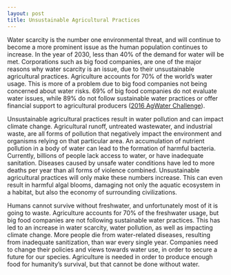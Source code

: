 ```yaml
---
layout: post
title: Unsustainable Agricultural Practices
---
```


Water scarcity is the number one environmental threat, and will continue to become
a more prominent issue as the human population continues to increase. In the year
of 2030, less than 40% of the demand for water will be met. Corporations such as
big food companies, are one of the major reasons why water scarcity is an issue,
due to their unsustainable agricultural practices. Agriculture accounts for 70%
of the world’s water usage. This is more of a problem due to big food companies
not being concerned about water risks. 69% of big food companies do not evaluate
water issues, while 89% do not follow sustainable water practices or offer
financial support to agricultural producers ([2016 AgWater Challenge](https://c402277.ssl.cf1.rackcdn.com/publications/1173/files/original/WWF_Ceres_AgWater_Challenge_Aug_2018.pdf?1536154946)).

Unsustainable agricultural practices result in water pollution and can impact
climate change. Agricultural runoff, untreated wastewater, and industrial waste,
are all forms of pollution that negatively impact the environment and organisms
relying on that particular area. An accumulation of nutrient pollution in a body
of water can lead to the formation of harmful bacteria. Currently, billions of
people lack access to water, or have inadequate sanitation. Diseases caused by
unsafe water conditions have led to more deaths per year than all forms of
violence combined. Unsustainable agricultural practices will only make these
numbers increase. This can even result in harmful algal blooms, damaging not only
the aquatic ecosystem in a habitat, but also the economy of surrounding
civilizations.

Humans cannot survive without freshwater, and unfortunately most of it is going
to waste. Agriculture accounts for 70% of the freshwater usage, but big food
companies are not following sustainable water practices. This has led to an
increase in water scarcity, water pollution, as well as impacting climate change.
More people die from water-related diseases, resulting from inadequate sanitization,
than war every single year. Companies need to change their policies and views
towards water use, in order to secure a future for our species. Agriculture is
needed in order to produce enough food for humanity’s survival, but that cannot
be done without water.
